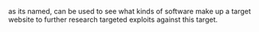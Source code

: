 as its named, can be used to see what kinds of software make up a target website to further research targeted exploits against this target.